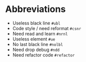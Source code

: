 # Abbreviations
- Useless black line `#ubl`
- Code style / need reformat `#csnr`
- Need read and learn `#nrnl`
- Useless element `#ue`
- No last black line `#nolbl`
- Need drop debug `#ndd`
- Need refactor code `#refactor`
